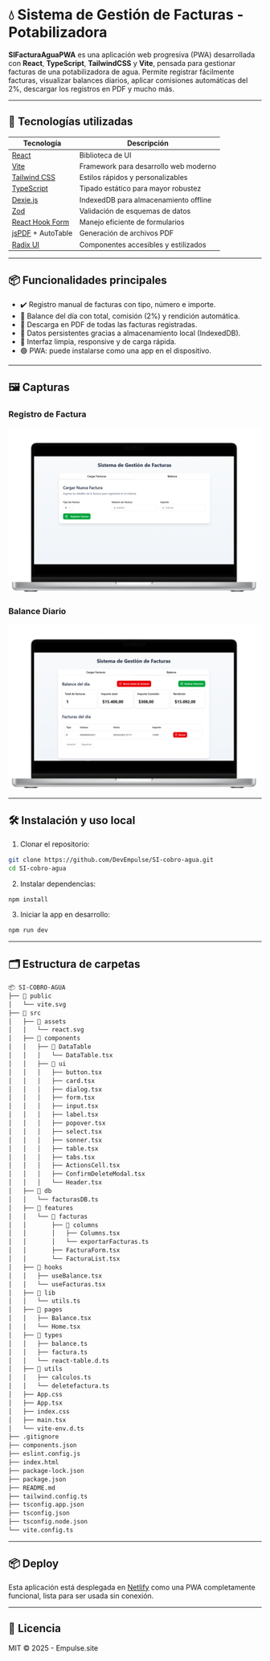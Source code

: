 
# 💧 Sistema de Gestión de Facturas - Potabilizadora

**SIFacturaAguaPWA** es una aplicación web progresiva (PWA) desarrollada con **React**, **TypeScript**, **TailwindCSS** y **Vite**, pensada para gestionar facturas de una potabilizadora de agua. Permite registrar fácilmente facturas, visualizar balances diarios, aplicar comisiones automáticas del 2%, descargar los registros en PDF y mucho más.

---

## 🚀 Tecnologías utilizadas

| Tecnología | Descripción |
|-----------|-------------|
| [React](https://reactjs.org) | Biblioteca de UI |
| [Vite]([https://vite.dev/]) | Framework para desarrollo web moderno |
| [Tailwind CSS](https://tailwindcss.com) | Estilos rápidos y personalizables |
| [TypeScript](https://www.typescriptlang.org) | Tipado estático para mayor robustez |
| [Dexie.js](https://dexie.org) | IndexedDB para almacenamiento offline |
| [Zod](https://github.com/colinhacks/zod) | Validación de esquemas de datos |
| [React Hook Form](https://react-hook-form.com) | Manejo eficiente de formularios |
| [jsPDF](https://github.com/parallax/jsPDF) + AutoTable | Generación de archivos PDF |
| [Radix UI](https://www.radix-ui.com/) | Componentes accesibles y estilizados |

---

## 📦 Funcionalidades principales

- ✔️ Registro manual de facturas con tipo, número e importe.
- 📆 Balance del día con total, comisión (2%) y rendición automática.
- 🧾 Descarga en PDF de todas las facturas registradas.
- 🧠 Datos persistentes gracias a almacenamiento local (IndexedDB).
- 🧩 Interfaz limpia, responsive y de carga rápida.
- 🟢 PWA: puede instalarse como una app en el dispositivo.

---

## 🖼️ Capturas

### Registro de Factura
<img src="./src/assets/cargar-factura.png" alt="Cargar Factura" width="500"/>

### Balance Diario
<img src="./src/assets/balance-factura.png" alt="Balance Diario" width="500"/>

---

## 🛠️ Instalación y uso local

1. Clonar el repositorio:

```bash
git clone https://github.com/DevEmpulse/SI-cobro-agua.git
cd SI-cobro-agua
```

2. Instalar dependencias:

```bash
npm install
```

3. Iniciar la app en desarrollo:

```bash
npm run dev
```

---

## 🗂️ Estructura de carpetas

```bash
📦 SI-COBRO-AGUA
├── 📁 public
│   └── vite.svg
├── 📁 src
│   ├── 📁 assets
│   │   └── react.svg
│   ├── 📁 components
│   │   ├── 📁 DataTable
│   │   │   └── DataTable.tsx
│   │   ├── 📁 ui
│   │   │   ├── button.tsx
│   │   │   ├── card.tsx
│   │   │   ├── dialog.tsx
│   │   │   ├── form.tsx
│   │   │   ├── input.tsx
│   │   │   ├── label.tsx
│   │   │   ├── popover.tsx
│   │   │   ├── select.tsx
│   │   │   ├── sonner.tsx
│   │   │   ├── table.tsx
│   │   │   ├── tabs.tsx
│   │   │   ├── ActionsCell.tsx
│   │   │   ├── ConfirmDeleteModal.tsx
│   │   │   └── Header.tsx
│   ├── 📁 db
│   │   └── facturasDB.ts
│   ├── 📁 features
│   │   └── 📁 facturas
│   │       ├── 📁 columns
│   │       │   ├── Columns.tsx
│   │       │   └── exportarFacturas.ts
│   │       ├── FacturaForm.tsx
│   │       └── FacturaList.tsx
│   ├── 📁 hooks
│   │   ├── useBalance.tsx
│   │   └── useFacturas.tsx
│   ├── 📁 lib
│   │   └── utils.ts
│   ├── 📁 pages
│   │   ├── Balance.tsx
│   │   └── Home.tsx
│   ├── 📁 types
│   │   ├── balance.ts
│   │   ├── factura.ts
│   │   └── react-table.d.ts
│   ├── 📁 utils
│   │   ├── calculos.ts
│   │   └── deletefactura.ts
│   ├── App.css
│   ├── App.tsx
│   ├── index.css
│   ├── main.tsx
│   └── vite-env.d.ts
├── .gitignore
├── components.json
├── eslint.config.js
├── index.html
├── package-lock.json
├── package.json
├── README.md
├── tailwind.config.ts
├── tsconfig.app.json
├── tsconfig.json
├── tsconfig.node.json
└── vite.config.ts
```

---

## 📦 Deploy

Esta aplicación está desplegada en [Netlify](https://www.netlify.com/) como una PWA completamente funcional, lista para ser usada sin conexión.

---

## 📃 Licencia

MIT © 2025 - Empulse.site
